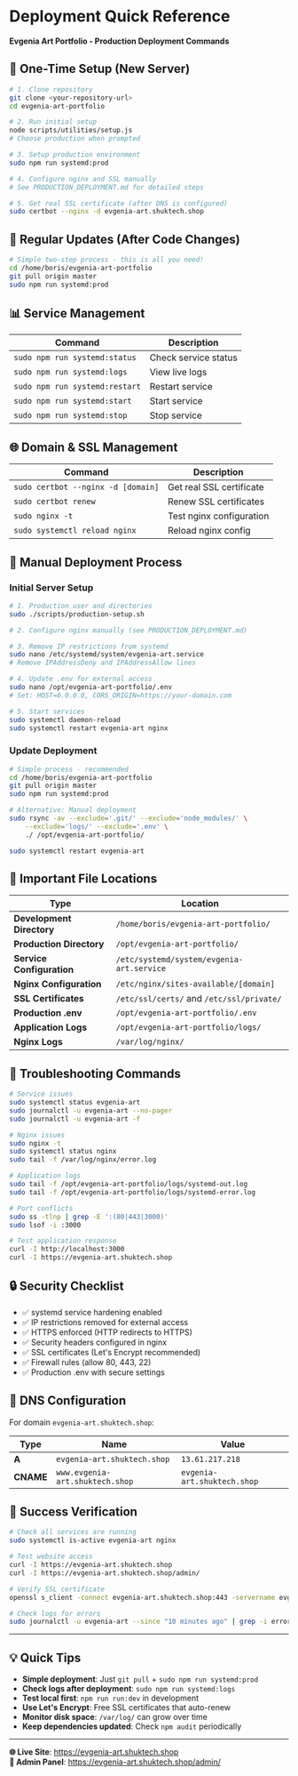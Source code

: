# Deployment Quick Reference

**Evgenia Art Portfolio - Production Deployment Commands**

## 🚀 One-Time Setup (New Server)

```bash
# 1. Clone repository
git clone <your-repository-url>
cd evgenia-art-portfolio

# 2. Run initial setup
node scripts/utilities/setup.js
# Choose production when prompted

# 3. Setup production environment
sudo npm run systemd:prod

# 4. Configure nginx and SSL manually
# See PRODUCTION_DEPLOYMENT.md for detailed steps

# 5. Get real SSL certificate (after DNS is configured)
sudo certbot --nginx -d evgenia-art.shuktech.shop
```

## 🔄 Regular Updates (After Code Changes)

```bash
# Simple two-step process - this is all you need!
cd /home/boris/evgenia-art-portfolio
git pull origin master
sudo npm run systemd:prod
```

## 📊 Service Management

| Command                        | Description          |
| ------------------------------ | -------------------- |
| `sudo npm run systemd:status`  | Check service status |
| `sudo npm run systemd:logs`    | View live logs       |
| `sudo npm run systemd:restart` | Restart service      |
| `sudo npm run systemd:start`   | Start service        |
| `sudo npm run systemd:stop`    | Stop service         |

## 🌐 Domain & SSL Management

| Command                            | Description              |
| ---------------------------------- | ------------------------ |
| `sudo certbot --nginx -d [domain]` | Get real SSL certificate |
| `sudo certbot renew`               | Renew SSL certificates   |
| `sudo nginx -t`                    | Test nginx configuration |
| `sudo systemctl reload nginx`      | Reload nginx config      |

## 🔧 Manual Deployment Process

### Initial Server Setup

```bash
# 1. Production user and directories
sudo ./scripts/production-setup.sh

# 2. Configure nginx manually (see PRODUCTION_DEPLOYMENT.md)

# 3. Remove IP restrictions from systemd
sudo nano /etc/systemd/system/evgenia-art.service
# Remove IPAddressDeny and IPAddressAllow lines

# 4. Update .env for external access
sudo nano /opt/evgenia-art-portfolio/.env
# Set: HOST=0.0.0.0, CORS_ORIGIN=https://your-domain.com

# 5. Start services
sudo systemctl daemon-reload
sudo systemctl restart evgenia-art nginx
```

### Update Deployment

```bash
# Simple process - recommended
cd /home/boris/evgenia-art-portfolio
git pull origin master
sudo npm run systemd:prod

# Alternative: Manual deployment
sudo rsync -av --exclude='.git/' --exclude='node_modules/' \
    --exclude='logs/' --exclude='.env' \
    ./ /opt/evgenia-art-portfolio/

sudo systemctl restart evgenia-art
```

## 📁 Important File Locations

| Type                      | Location                                  |
| ------------------------- | ----------------------------------------- |
| **Development Directory** | `/home/boris/evgenia-art-portfolio/`      |
| **Production Directory**  | `/opt/evgenia-art-portfolio/`             |
| **Service Configuration** | `/etc/systemd/system/evgenia-art.service` |
| **Nginx Configuration**   | `/etc/nginx/sites-available/[domain]`     |
| **SSL Certificates**      | `/etc/ssl/certs/` and `/etc/ssl/private/` |
| **Production .env**       | `/opt/evgenia-art-portfolio/.env`         |
| **Application Logs**      | `/opt/evgenia-art-portfolio/logs/`        |
| **Nginx Logs**            | `/var/log/nginx/`                         |

## 🚨 Troubleshooting Commands

```bash
# Service issues
sudo systemctl status evgenia-art
sudo journalctl -u evgenia-art --no-pager
sudo journalctl -u evgenia-art -f

# Nginx issues
sudo nginx -t
sudo systemctl status nginx
sudo tail -f /var/log/nginx/error.log

# Application logs
sudo tail -f /opt/evgenia-art-portfolio/logs/systemd-out.log
sudo tail -f /opt/evgenia-art-portfolio/logs/systemd-error.log

# Port conflicts
sudo ss -tlnp | grep -E ':(80|443|3000)'
sudo lsof -i :3000

# Test application response
curl -I http://localhost:3000
curl -I https://evgenia-art.shuktech.shop
```

## 🔒 Security Checklist

- ✅ systemd service hardening enabled
- ✅ IP restrictions removed for external access
- ✅ HTTPS enforced (HTTP redirects to HTTPS)
- ✅ Security headers configured in nginx
- ✅ SSL certificates (Let's Encrypt recommended)
- ✅ Firewall rules (allow 80, 443, 22)
- ✅ Production .env with secure settings

## 📝 DNS Configuration

For domain `evgenia-art.shuktech.shop`:

| Type      | Name                            | Value                       |
| --------- | ------------------------------- | --------------------------- |
| **A**     | `evgenia-art.shuktech.shop`     | `13.61.217.218`             |
| **CNAME** | `www.evgenia-art.shuktech.shop` | `evgenia-art.shuktech.shop` |

## 🎯 Success Verification

```bash
# Check all services are running
sudo systemctl is-active evgenia-art nginx

# Test website access
curl -I https://evgenia-art.shuktech.shop
curl -I https://evgenia-art.shuktech.shop/admin/

# Verify SSL certificate
openssl s_client -connect evgenia-art.shuktech.shop:443 -servername evgenia-art.shuktech.shop

# Check logs for errors
sudo journalctl -u evgenia-art --since "10 minutes ago" | grep -i error
```

---

## 💡 Quick Tips

- **Simple deployment**: Just `git pull` + `sudo npm run systemd:prod`
- **Check logs after deployment**: `sudo npm run systemd:logs`
- **Test local first**: `npm run run:dev` in development
- **Use Let's Encrypt**: Free SSL certificates that auto-renew
- **Monitor disk space**: `/var/log/` can grow over time
- **Keep dependencies updated**: Check `npm audit` periodically

---

**🌐 Live Site**: https://evgenia-art.shuktech.shop  
**🔐 Admin Panel**: https://evgenia-art.shuktech.shop/admin/
